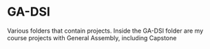 # GA-DSI

Various folders that contain projects. Inside the GA-DSI folder are my course projects with General Assembly, including Capstone
